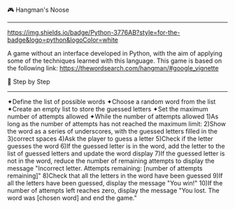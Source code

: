 
🎮 Hangman's Noose
_____________________________________________________________________________________________________________________________________

https://img.shields.io/badge/Python-3776AB?style=for-the-badge&logo=python&logoColor=white 

A game without an interface developed in Python, with the aim of applying some of the techniques learned with this language.
This game is based on the following link: https://thewordsearch.com/hangman/#google_vignette 

🎯 Step by Step 
_____________________________________________________________________________________________________________________________________

✦Define the list of possible words 
✦Choose a random word from the list 
✦Create an empty list to store the guessed letters 
✦Set the maximum number of attempts allowed 
✦While the number of attempts allowed 
1)As long as the number of attempts has not reached the maximum limit: 
2)Show the word as a series of underscores, with the guessed letters filled in the 3)correct spaces 
4)Ask the player to guess a letter 
5)Check if the letter guesses the word 
6)If the guessed letter is in the word, add the letter to the list of guessed letters and update the word display 
7)If the guessed letter is not in the word, reduce the number of remaining attempts to display the message "Incorrect letter. Attempts remaining: [number of attempts remaining]"
8)Check that all the letters in the word have been guessed 
9)If all the letters have been guessed, display the message "You win!" 
10)If the number of attempts left reaches zero, display the message "You lost. The word was [chosen word] and end the game."



